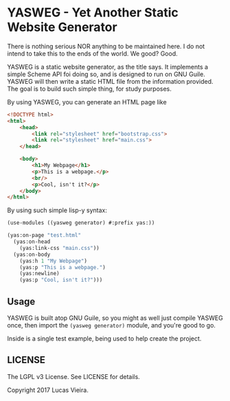 YASWEG - Yet Another Static Website Generator
=============================================

There is nothing serious NOR anything to be maintained here.
I do not intend to take this to the ends of the world. We good? Good.

YASWEG is a static website generator, as the title says.
It implements a simple Scheme API foi doing so, and is designed to run on GNU Guile.
YASWEG will then write a static HTML file from the information provided.
The goal is to build such simple thing, for study purposes.

By using YASWEG, you can generate an HTML page like

```html
<!DOCTYPE html>
<html>
    <head>
        <link rel="stylesheet" href="bootstrap.css">
        <link rel="stylesheet" href="main.css">
    </head>

    <body>
        <h1>My Webpage</h1>
        <p>This is a webpage.</p>
        <br/>
        <p>Cool, isn't it?</p>
    </body>
</html>
```

By using such simple lisp-y syntax:

```scheme
(use-modules ((yasweg generator) #:prefix yas:))

(yas:on-page "test.html"
  (yas:on-head
    (yas:link-css "main.css"))
  (yas:on-body
    (yas:h 1 "My Webpage")
    (yas:p "This is a webpage.")
    (yas:newline)
    (yas:p "Cool, isn't it?")))
```

Usage
-----
YASWEG is built atop GNU Guile, so you might as well just compile YASWEG once, then import the `(yasweg generator)` module, and you're good to go.

Inside is a single test example, being used to help create the project.

LICENSE
-------

The LGPL v3 License. See LICENSE for details.

Copyright 2017 Lucas Vieira.

